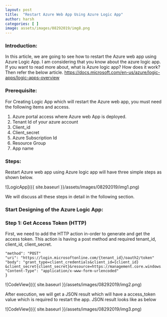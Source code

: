 ```yaml
---
layout: post
title:  "Restart Azure Web App Using Azure Logic App"
author: harsh
categories: [ ]
image: assets/images/08292019/img8.png
---
```


### Introduction: 
In this article, we are going to see how to restart the Azure web app using Azure Logic App. I am considering that you know about the azure logic app. If you want to read more about, what is Azure logic app? How does it work? Then refer the below article. 
  https://docs.microsoft.com/en-us/azure/logic-apps/logic-apps-overview

### Prerequisite:
For Creating Logic App which will restart the Azure web app, you must need the following items and access. 
1.	Azure portal access where Azure web App is deployed. 
2.	Tenant Id of your azure account 
3.	Client_id 
4.	Client_secret 
5.	Azure Subscription Id
6.	Resource Group 
7.	App name 

### Steps: 
Restart Azure web app using Azure logic app will have three simple steps as shown below. 

![LogicApp]({{ site.baseurl }}/assets/images/08292019/img1.png)

We will discuss all these steps in detail in the following section. 

### Start Designing of the Azure Logic App: 
### Step 1: Get Access Token (HTTP)
First, we need to add the HTTP action in-order to generate and get the access token. This action is having a post method and required tenant_id, client_id, client_secret. 
```
"method": "POST"
"uri": "https://login.microsoftonline.com/{tenant_id}/oauth2/token"
"body": "grant_type=client_credentials&client_id={client_id} &client_secret{client_secret}&resource=https://management.core.windows.net/"
"Content-Type": "application/x-www-form-urlencoded"
}
```
![CodeView]({{ site.baseurl }}/assets/images/08292019/img2.png)

After execution, we will get a JSON result which will have a access_token value which is required to restart the app. 
JSON result looks like as below 

![CodeView]({{ site.baseurl }}/assets/images/08292019/img3.png)
